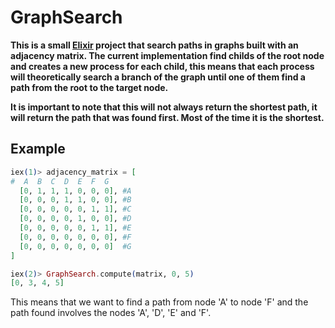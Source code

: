 # GraphSearch

**This is a small [Elixir](http://elixir-lang.org/) project that search paths
in graphs built with an adjacency matrix. The current implementation find childs
of the root node and creates a new process for each child, this means that each
process will theoretically search a branch of the graph until one of them find a
path from the root to the target node.**

**It is important to note that this will not always return the shortest path,
it will return the path that was found first. Most of the time it is the
shortest.**

## Example

```elixir
iex(1)> adjacency_matrix = [
#  A  B  C  D  E  F  G
  [0, 1, 1, 1, 0, 0, 0], #A
  [0, 0, 0, 1, 1, 0, 0], #B
  [0, 0, 0, 0, 0, 1, 1], #C
  [0, 0, 0, 0, 1, 0, 0], #D
  [0, 0, 0, 0, 0, 1, 1], #E
  [0, 0, 0, 0, 0, 0, 0], #F
  [0, 0, 0, 0, 0, 0, 0]  #G
]

iex(2)> GraphSearch.compute(matrix, 0, 5)
[0, 3, 4, 5]
```

This means that we want to find a path from node 'A' to node 'F' and the path
found involves the nodes 'A', 'D', 'E' and 'F'.
